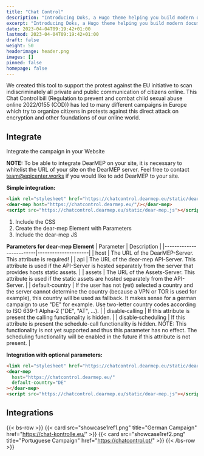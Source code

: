 ```yaml
---
title: "Chat Control"
description: "Introducing Doks, a Hugo theme helping you build modern documentation websites that are secure, fast, and SEO-ready — by default."
excerpt: "Introducing Doks, a Hugo theme helping you build modern documentation websites that are secure, fast, and SEO-ready — by default."
date: 2023-04-04T09:19:42+01:00
lastmod: 2023-04-04T09:19:42+01:00
draft: false
weight: 50
headerimage: header.png
images: []
pinned: false
homepage: false
---
```


We created this tool to support the protest against the EU initiative to scan indiscriminately all private and public communication of citizens online. This Chat Control bill (Regulation to prevent and combat child sexual abuse online 2022/0155 (COD)) has led to many different campaigns in Europe which try to organize citizens in protests against this direct attack on encryption and other foundations of our online world.

## Integrate
Integrate the campaign in your Website

**NOTE:** To be able to integrate DearMEP on your site, it is necessary to whitelist the URL of your site on the DearMEP server. Feel free to contact [team@epicenter.works](mailto:team@epicenter.works) if you would like to add DearMEP to your site.

**Simple integration:**
```html
<link rel="stylesheet" href="https://chatcontrol.dearmep.eu/static/dear-mep.css" type="text/css"/>
<dear-mep host="https://chatcontrol.dearmep.eu/"/></dear-mep>
<script src="https://chatcontrol.dearmep.eu/static/dear-mep.js"></script>
```
1. Include the CSS
2. Create the dear-mep Element with Parameters
3. Include the dear-mep JS

**Parameters for dear-mep Element**
| Parameter               | Description         |
|-------------------------|---------------------|
| host                    | The URL of the DearMEP-Server. This attribute is required! |
| api                     | The URL of the dear-mep API-Server. This attribute is used if the API-Server is hosted separately from the server that provides hosts static assets. |
| assets                  | The URL of the Assets-Server. This attribute is used if the static assets are hosted separately from the API-Server. |
| default&#8209;country         | If the user has not (yet) selected a country and the server cannot determine the country (because a VPN or TOR is used for example), this country will be used as fallback. It makes sense for a german campaign to use "DE" for example. Use two-letter country codes according to ISO 639-1 Alpha-2 ("DE", "AT", ...). |
| disable&#8209;calling         | If this attribute is present the calling functionality is hidden. |
| disable&#8209;scheduling      | If this attribute is present the schedule-call functionality is hidden. NOTE: This functionality is not yet supported and thus this parameter has no effect. The scheduling functionality will be enabled in the future if this attribute is not present. |

**Integration with optional parameters:**
```html
<link rel="stylesheet" href="https://chatcontrol.dearmep.eu/static/dear-mep.css" type="text/css"/>
<dear-mep
  host="https://chatcontrol.dearmep.eu/"
  default-country="DE"
></dear-mep>
<script src="https://chatcontrol.dearmep.eu/static/dear-mep.js"></script>
```

## Integrations
{{< bs-row >}}
  {{< card src="showcase1ref1.png" title="German Campaign" href="https://chat-kontrolle.eu/" >}}
  {{< card src="showcase1ref2.png" title="Portuguese Campaign" href="https://chatcontrol.pt/" >}}
{{< /bs-row >}}
